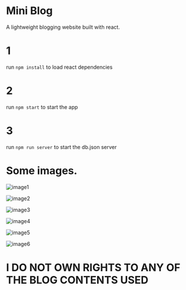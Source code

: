 # Mini Blog
A lightweight blogging website built with react. 

# 1
run `npm install` to load react dependencies

# 2 
run `npm start` to start the app

# 3
run `npm run server` to start the db.json server

# Some images.
![image1](/screenshots/IMG_4929.PNG)

![image2](screenshots/IMG_4931.PNG)

![image3](screenshots/IMG_4932.PNG)

![image4](screenshots/IMG_4933.PNG)

![image5](screenshots/IMG_4934.PNG)

![image6](screenshots/IMG_4935.PNG)

# I DO NOT OWN RIGHTS TO ANY OF THE BLOG CONTENTS USED
